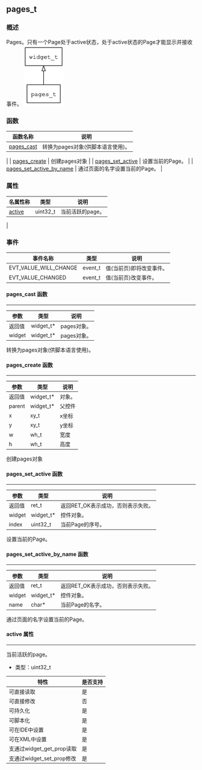 ## pages\_t
### 概述
 Pages。只有一个Page处于active状态，处于active状态的Page才能显示并接收事件。
![image](images/pages_t_0.png)

### 函数
<p id="pages_t_methods">

| 函数名称 | 说明 | 
| -------- | ------------ | 
| <a href="#pages_t_pages_cast">pages\_cast</a> |  转换为pages对象(供脚本语言使用)。
 |
| <a href="#pages_t_pages_create">pages\_create</a> |  创建pages对象
 |
| <a href="#pages_t_pages_set_active">pages\_set\_active</a> |  设置当前的Page。
 |
| <a href="#pages_t_pages_set_active_by_name">pages\_set\_active\_by\_name</a> |  通过页面的名字设置当前的Page。
 |
### 属性
<p id="pages_t_properties">

| 名属性称 | 类型 | 说明 | 
| -------- | ----- | ------------ | 
| <a href="#pages_t_active">active</a> | uint32_t |  当前活跃的page。
 |
### 事件
<p id="pages_t_events">

| 事件名称 | 类型  | 说明 | 
| -------- | ----- | ------- | 
| EVT\_VALUE\_WILL\_CHANGE | event\_t | 值(当前页)即将改变事件。 |
| EVT\_VALUE\_CHANGED | event\_t | 值(当前页)改变事件。 |
#### pages\_cast 函数
-----------------------

| 参数 | 类型 | 说明 |
| -------- | ----- | --------- |
| 返回值 | widget\_t* | pages对象。 |
| widget | widget\_t* | pages对象。 |
<p id="pages_t_pages_cast"> 转换为pages对象(供脚本语言使用)。



#### pages\_create 函数
-----------------------

| 参数 | 类型 | 说明 |
| -------- | ----- | --------- |
| 返回值 | widget\_t* | 对象。 |
| parent | widget\_t* | 父控件 |
| x | xy\_t | x坐标 |
| y | xy\_t | y坐标 |
| w | wh\_t | 宽度 |
| h | wh\_t | 高度 |
<p id="pages_t_pages_create"> 创建pages对象



#### pages\_set\_active 函数
-----------------------

| 参数 | 类型 | 说明 |
| -------- | ----- | --------- |
| 返回值 | ret\_t | 返回RET\_OK表示成功，否则表示失败。 |
| widget | widget\_t* | 控件对象。 |
| index | uint32\_t | 当前Page的序号。 |
<p id="pages_t_pages_set_active"> 设置当前的Page。



#### pages\_set\_active\_by\_name 函数
-----------------------

| 参数 | 类型 | 说明 |
| -------- | ----- | --------- |
| 返回值 | ret\_t | 返回RET\_OK表示成功，否则表示失败。 |
| widget | widget\_t* | 控件对象。 |
| name | char* | 当前Page的名字。 |
<p id="pages_t_pages_set_active_by_name"> 通过页面的名字设置当前的Page。



#### active 属性
-----------------------
<p id="pages_t_active"> 当前活跃的page。


* 类型：uint32\_t

| 特性 | 是否支持 |
| -------- | ----- |
| 可直接读取 | 是 |
| 可直接修改 | 否 |
| 可持久化   | 是 |
| 可脚本化   | 是 |
| 可在IDE中设置 | 是 |
| 可在XML中设置 | 是 |
| 支通过widget_get_prop读取 | 是 |
| 支通过widget_set_prop修改 | 是 |
